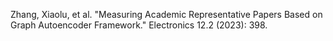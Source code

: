 Zhang, Xiaolu, et al. "Measuring Academic Representative Papers Based on Graph Autoencoder Framework." Electronics 12.2 (2023): 398.
